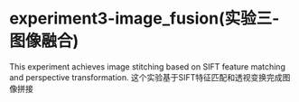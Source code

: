 # experiment3-image_fusion(实验三-图像融合)
This experiment achieves image stitching based on SIFT feature matching and perspective transformation.
这个实验基于SIFT特征匹配和透视变换完成图像拼接

